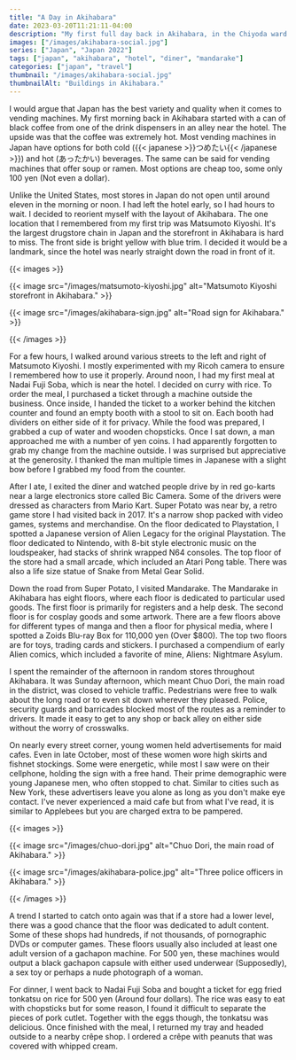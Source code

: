```yaml
---
title: "A Day in Akihabara"
date: 2023-03-20T11:21:11-04:00
description: "My first full day back in Akihabara, in the Chiyoda ward of Tokyo, Japan."
images: ["/images/akihabara-social.jpg"]
series: ["Japan", "Japan 2022"]
tags: ["japan", "akihabara", "hotel", "diner", "mandarake"]
categories: ["japan", "travel"]
thumbnail: "/images/akihabara-social.jpg"
thumbnailAlt: "Buildings in Akihabara."
---
```


I would argue that Japan has the best variety and quality when it comes to vending machines. My first morning back in Akihabara started with a can of black coffee from one of the drink dispensers in an alley near the hotel. The upside was that the coffee was extremely hot. Most vending machines in Japan have options for both cold ({{< japanese >}}つめたい{{< /japanese >}}) and hot (あったかい) beverages. The same can be said for vending machines that offer soup or ramen. Most options are cheap too, some only 100 yen (Not even a dollar).

Unlike the United States, most stores in Japan do not open until around eleven in the morning or noon. I had left the hotel early, so I had hours to wait. I decided to reorient myself with the layout of Akihabara. The one location that I remembered from my first trip was Matsumoto Kiyoshi. It's the largest drugstore chain in Japan and the storefront in Akihabara is hard to miss. The front side is bright yellow with blue trim. I decided it would be a landmark, since the hotel was nearly straight down the road in front of it.

{{< images >}}

{{< image src="/images/matsumoto-kiyoshi.jpg" alt="Matsumoto Kiyoshi storefront in Akihabara." >}}

{{< image src="/images/akihabara-sign.jpg" alt="Road sign for Akihabara." >}}

{{< /images >}}

For a few hours, I walked around various streets to the left and right of Matsumoto Kiyoshi. I mostly experimented with my Ricoh camera to ensure I remembered how to use it properly. Around noon, I had my first meal at Nadai Fuji Soba, which is near the hotel. I decided on curry with rice. To order the meal, I purchased a ticket through a machine outside the business. Once inside, I handed the ticket to a worker behind the kitchen counter and found an empty booth with a stool to sit on. Each booth had dividers on either side of it for privacy. While the food was prepared, I grabbed a cup of water and wooden chopsticks. Once I sat down, a man approached me with a number of yen coins. I had apparently forgotten to grab my change from the machine outside. I was surprised but appreciative at the generosity. I thanked the man multiple times in Japanese with a slight bow before I grabbed my food from the counter.

After I ate, I exited the diner and watched people drive by in red go-karts near a large electronics store called Bic Camera. Some of the drivers were dressed as characters from Mario Kart. Super Potato was near by, a retro game store I had visited back in 2017. It's a narrow shop packed with video games, systems and merchandise. On the floor dedicated to Playstation, I spotted a Japanese version of Alien Legacy for the original Playstation. The floor dedicated to Nintendo, with 8-bit style electronic music on the loudspeaker, had stacks of shrink wrapped N64 consoles. The top floor of the store had a small arcade, which included an Atari Pong table. There was also a life size statue of Snake from Metal Gear Solid.

Down the road from Super Potato, I visited Mandarake. The Mandarake in Akihabara has eight floors, where each floor is dedicated to particular used goods. The first floor is primarily for registers and a help desk. The second floor is for cosplay goods and some artwork. There are a few floors above for different types of manga and then a floor for physical media, where I spotted a Zoids Blu-ray Box for 110,000 yen (Over $800). The top two floors are for toys, trading cards and stickers. I purchased a compendium of early Alien comics, which included a favorite of mine, Aliens: Nightmare Asylum.

I spent the remainder of the afternoon in random stores throughout Akihabara. It was Sunday afternoon, which meant Chuo Dori, the main road in the district, was closed to vehicle traffic. Pedestrians were free to walk about the long road or to even sit down wherever they pleased. Police, security guards and barricades blocked most of the routes as a reminder to drivers. It made it easy to get to any shop or back alley on either side without the worry of crosswalks.

On nearly every street corner, young women held advertisements for maid cafes. Even in late October, most of these women wore high skirts and fishnet stockings. Some were energetic, while most I saw were on their cellphone, holding the sign with a free hand. Their prime demographic were young Japanese men, who often stopped to chat. Similar to cities such as New York, these advertisers leave you alone as long as you don't make eye contact. I've never experienced a maid cafe but from what I've read, it is similar to Applebees but you are charged extra to be pampered.

{{< images >}}

{{< image src="/images/chuo-dori.jpg" alt="Chuo Dori, the main road of Akihabara." >}}

{{< image src="/images/akihabara-police.jpg" alt="Three police officers in Akihabara." >}}

{{< /images >}}

A trend I started to catch onto again was that if a store had a lower level, there was a good chance that the floor was dedicated to adult content. Some of these shops had hundreds, if not thousands, of pornographic DVDs or computer games. These floors usually also included at least one adult version of a gachapon machine. For 500 yen, these machines would output a black gachapon capsule with either used underwear (Supposedly), a sex toy or perhaps a nude photograph of a woman.

For dinner, I went back to Nadai Fuji Soba and bought a ticket for egg fried tonkatsu on rice for 500 yen (Around four dollars). The rice was easy to eat with chopsticks but for some reason, I found it difficult to separate the pieces of pork cutlet. Together with the eggs though, the tonkatsu was delicious. Once finished with the meal, I returned my tray and headed outside to a nearby crêpe shop. I ordered a crêpe with peanuts that was covered with whipped cream.
